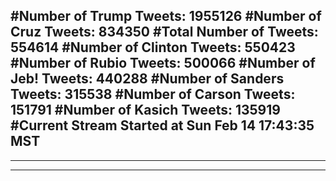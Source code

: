 #Number of Trump Tweets: 1955126
#Number of Cruz Tweets: 834350
#Total Number of Tweets: 554614 
#Number of Clinton Tweets: 550423
#Number of Rubio Tweets: 500066
#Number of Jeb! Tweets: 440288
#Number of Sanders Tweets: 315538
#Number of Carson Tweets: 151791
#Number of Kasich Tweets: 135919
#Current Stream Started at Sun Feb 14 17:43:35 MST
---
---
---
